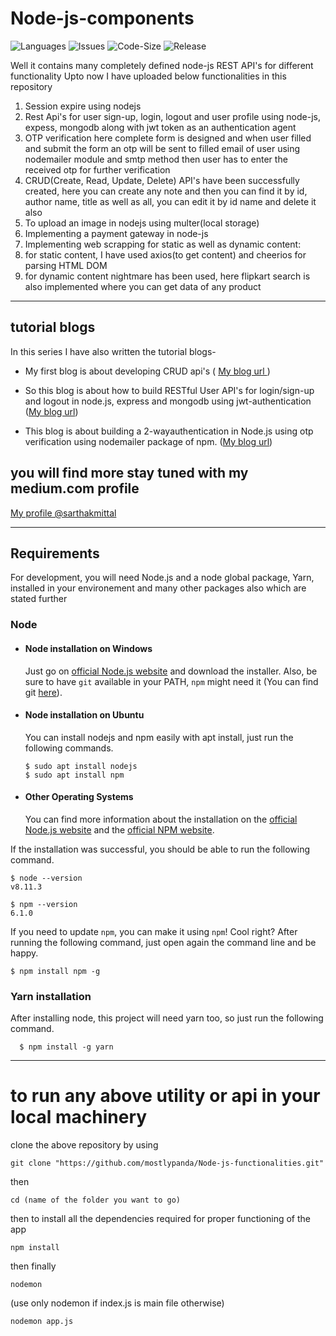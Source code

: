 # Node-js-components
![Languages](https://img.shields.io/github/languages/count/mostlypanda/Node-js-functionalities?style=plastic)
![Issues](https://img.shields.io/github/issues/mostlypanda/Node-js-functionalities?style=plastic)
![Code-Size](https://img.shields.io/github/languages/code-size/mostlypanda/Node-js-functionalities?style=plastic)
![Release](https://img.shields.io/github/v/release/mostlypanda/Node-js-functionalities?style=plastic)

Well it contains many completely defined node-js REST API's for different functionality
Upto now I have uploaded below functionalities in this repository

1. Session expire using nodejs
2. Rest Api's for user sign-up, login, logout and user profile using node-js, expess, mongodb along with jwt token as an authentication agent
3. OTP verification here complete form is designed and when user filled and submit the form an otp will be sent to filled email of user using nodemailer module and smtp method 
then user has to enter the received otp for further verification
4. CRUD(Create, Read, Update, Delete) API's have been successfully created, here you can create any note and then you can find it by id, author name, title as well as all, you can edit it by id name and delete it also
5. To upload an image in nodejs using multer(local storage)
6. Implementing a payment gateway in node-js
7. Implementing web scrapping for static as well as dynamic content:
  1. for static content, I have used axios(to get content) and cheerios for parsing HTML DOM
  2. for dynamic content nightmare has been used, here flipkart search is also implemented where you can get data of any product 
---
## tutorial blogs
In this series I have also written the tutorial blogs-
* My first blog is about developing CRUD api's 
( [My blog url ](https://medium.com/@sarthakmittal1461/to-make-restful-crud-apis-with-node-js-express-and-mongodb-5e76a7d2d8fe) )

* So this blog is about how to build RESTful User API's for login/sign-up and logout in node.js, express and mongodb using jwt-authentication
([My blog url](https://medium.com/@sarthakmittal1461/to-build-login-sign-up-and-logout-restful-apis-with-node-js-using-jwt-authentication-f3d7287acca2))

* This blog is about building a 2-wayauthentication in Node.js using otp verification using nodemailer package of npm.
([My blog url](https://medium.com/@sarthakmittal1461/to-build-otp-verification-for-2-way-authentication-using-node-js-and-express-9e8a68836d62))

## you will find more stay tuned with my medium.com profile 
[My profile @sarthakmittal](https://medium.com/@sarthakmittal1461)

---
## Requirements

For development, you will need Node.js and a node global package, Yarn, installed in your environement and many other packages also which are stated further

### Node
- #### Node installation on Windows

  Just go on [official Node.js website](https://nodejs.org/) and download the installer.
Also, be sure to have `git` available in your PATH, `npm` might need it (You can find git [here](https://git-scm.com/)).

- #### Node installation on Ubuntu

  You can install nodejs and npm easily with apt install, just run the following commands.

      $ sudo apt install nodejs
      $ sudo apt install npm

- #### Other Operating Systems
  You can find more information about the installation on the [official Node.js website](https://nodejs.org/) and the [official NPM website](https://npmjs.org/).

If the installation was successful, you should be able to run the following command.

    $ node --version
    v8.11.3

    $ npm --version
    6.1.0

If you need to update `npm`, you can make it using `npm`! Cool right? After running the following command, just open again the command line and be happy.

    $ npm install npm -g

###
### Yarn installation
  After installing node, this project will need yarn too, so just run the following command.

      $ npm install -g yarn

---


# to run any above utility or api in your local machinery
clone the above repository by using 
```
git clone "https://github.com/mostlypanda/Node-js-functionalities.git"
```
then
```
cd (name of the folder you want to go)
```
then to install all the dependencies required for proper functioning of the app
```
npm install 
```
then finally
```
nodemon
```
(use only nodemon if index.js is main file otherwise)

```
nodemon app.js
```
